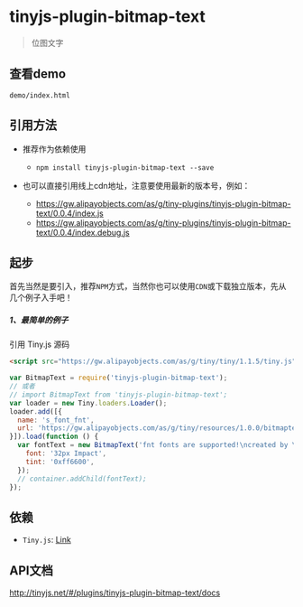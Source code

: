 # tinyjs-plugin-bitmap-text

> 位图文字

## 查看demo

`demo/index.html`

## 引用方法

- 推荐作为依赖使用

  - `npm install tinyjs-plugin-bitmap-text --save`

- 也可以直接引用线上cdn地址，注意要使用最新的版本号，例如：

  - https://gw.alipayobjects.com/as/g/tiny-plugins/tinyjs-plugin-bitmap-text/0.0.4/index.js
  - https://gw.alipayobjects.com/as/g/tiny-plugins/tinyjs-plugin-bitmap-text/0.0.4/index.debug.js

## 起步
首先当然是要引入，推荐`NPM`方式，当然你也可以使用`CDN`或下载独立版本，先从几个例子入手吧！

##### 1、最简单的例子

引用 Tiny.js 源码
``` html
<script src="https://gw.alipayobjects.com/as/g/tiny/tiny/1.1.5/tiny.js"></script>
```
``` js
var BitmapText = require('tinyjs-plugin-bitmap-text');
// 或者
// import BitmapText from 'tinyjs-plugin-bitmap-text';
var loader = new Tiny.loaders.Loader();
loader.add([{
  name: 's_font_fnt',
  url: 'https://gw.alipayobjects.com/as/g/tiny/resources/1.0.0/bitmaptext/FontEng.xml',
}]).load(function () {
  var fontText = new BitmapText('fnt fonts are supported!\ncreated by \n"Tiny.BitmapText()\n1234567890"', {
    font: '32px Impact',
    tint: '0xff6600',
  });
  // container.addChild(fontText);
});
```

## 依赖
- `Tiny.js`: [Link](http://tinyjs.net/#/docs/api)

## API文档

http://tinyjs.net/#/plugins/tinyjs-plugin-bitmap-text/docs
